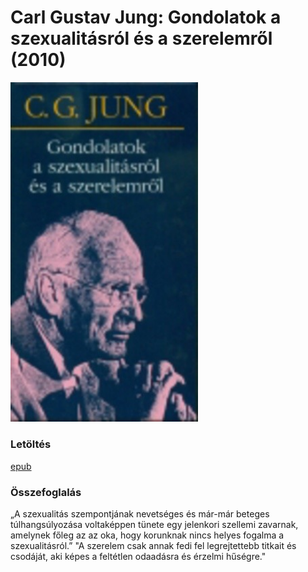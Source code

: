 # <a name="id_770">Carl Gustav Jung: Gondolatok a szexualitásról és a szerelemről (2010)</a>
<img src="https://github.com/BercziSandor/calibre_lib/raw/main/Carl%20Gustav%20Jung/Gondolatok%20a%20szexualitasrol%20es%20a%20sz%20%28770%29/cover.jpg" alt="cover" width="300"/>

### Letöltés
[epub](https://github.com/BercziSandor/calibre_lib/raw/main/Carl%20Gustav%20Jung/Gondolatok%20a%20szexualitasrol%20es%20a%20sz%20%28770%29/Gondolatok%20a%20szexualitasrol%20es%20-%20Carl%20Gustav%20Jung.epub)

### Összefoglalás
<div>
<p>„A szexualitás szempontjának nevetséges és már-már beteges túlhangsúlyozása voltaképpen tünete egy jelenkori szellemi zavarnak, amelynek főleg az az oka, hogy korunknak nincs helyes fogalma a szexualitásról.” "A szerelem csak annak fedi fel legrejtettebb titkait és csodáját, aki képes a feltétlen odaadásra és érzelmi hűségre."</p></div>

